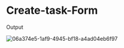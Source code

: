 # Create-task-Form

Output

![06a374e5-1af9-4945-bf18-a4ad04eb6f97](https://user-images.githubusercontent.com/114070689/193766496-2f71f6d0-fb17-4fa7-9c34-b33f9a52b1ed.png)
